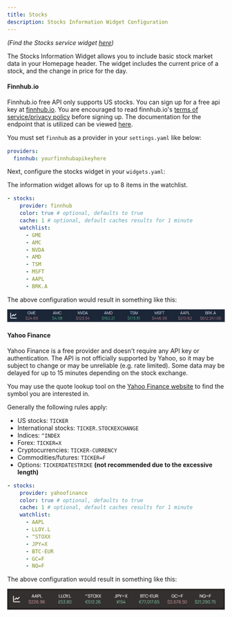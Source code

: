 ```yaml
---
title: Stocks
description: Stocks Information Widget Configuration
---
```


_(Find the Stocks service widget [here](../services/stocks.md))_

The Stocks Information Widget allows you to include basic stock market data in
your Homepage header. The widget includes the current price of a stock, and the
change in price for the day.


#### Finnhub.io

Finnhub.io free API only supports US stocks.
You can sign up for a free api key at [finnhub.io](https://finnhub.io).
You are encouraged to read finnhub.io's
[terms of service/privacy policy](https://finnhub.io/terms-of-service) before
signing up. The documentation for the endpoint that is utilized can be viewed
[here](https://finnhub.io/docs/api/quote).

You must set `finnhub` as a provider in your `settings.yaml` like below:

```yaml
providers:
  finnhub: yourfinnhubapikeyhere
```

Next, configure the stocks widget in your `widgets.yaml`:

The information widget allows for up to 8 items in the watchlist.

```yaml
- stocks:
    provider: finnhub
    color: true # optional, defaults to true
    cache: 1 # optional, default caches results for 1 minute
    watchlist:
      - GME
      - AMC
      - NVDA
      - AMD
      - TSM
      - MSFT
      - AAPL
      - BRK.A
```

The above configuration would result in something like this:

![Example of Stocks Widget](../../assets/widget_stocks_demo.png)

#### Yahoo Finance
Yahoo Finance is a free provider and doesn't require any API key or authentication.
The API is not officially supported by Yahoo, so it may be subject to change or may be unreliable (e.g. rate limited).
Some data may be delayed for up to 15 minutes depending on the stock exchange.

You may use the quote lookup tool on the [Yahoo Finance website](https://finance.yahoo.com/) to find the symbol you are interested in.

Generally the following rules apply:
 - US stocks: `TICKER`
 - International stocks: `TICKER.STOCKEXCHANGE`
 - Indices: `^INDEX`
 - Forex: `TICKER=X`
 - Cryptocurrencies: `TICKER-CURRENCY`
 - Commodities/futures: `TICKER=F`
 - Options: `TICKERDATESTRIKE` **(not recommended due to the excessive length)**

```yaml
- stocks:
    provider: yahoofinance
    color: true # optional, defaults to true
    cache: 1 # optional, default caches results for 1 minute
    watchlist:
      - AAPL
      - LLOY.L
      - ^STOXX
      - JPY=X
      - BTC-EUR
      - GC=F
      - NQ=F
```
The above configuration would result in something like this:

![Example of Stocks Widget](../../assets/widget_stocks_demo_yahoo.png)